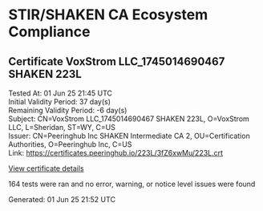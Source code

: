 # STIR/SHAKEN CA Ecosystem Compliance

## Certificate VoxStrom LLC_1745014690467 SHAKEN 223L

Tested At: 01 Jun 25 21:45 UTC\
Initial Validity Period: 37 day(s)\
Remaining Validity Period: -6 day(s)\
Subject: CN=VoxStrom LLC_1745014690467 SHAKEN 223L, O=VoxStrom LLC, L=Sheridan, ST=WY, C=US\
Issuer: CN=Peeringhub Inc SHAKEN Intermediate CA 2, OU=Certification Authorities, O=Peeringhub Inc, C=US\
Link: https://certificates.peeringhub.io/223L/3fZ6xwMu/223L.crt

[View certificate details](https://x509.io/?cert=MIIDLzCCAtSgAwIBAgIRAIHrZJP%2F%2FD0XSY3oV%2FVU8ycwCgYIKoZIzj0EAwIwfDELMAkGA1UEBhMCVVMxFzAVBgNVBAoMDlBlZXJpbmdodWIgSW5jMSIwIAYDVQQLDBlDZXJ0aWZpY2F0aW9uIEF1dGhvcml0aWVzMTAwLgYDVQQDDCdQZWVyaW5naHViIEluYyBTSEFLRU4gSW50ZXJtZWRpYXRlIENBIDIwHhcNMjUwNDE4MjIxODEwWhcNMjUwNTI1MjIxNTA3WjB1MQswCQYDVQQGEwJVUzELMAkGA1UECAwCV1kxETAPBgNVBAcMCFNoZXJpZGFuMRUwEwYDVQQKDAxWb3hTdHJvbSBMTEMxLzAtBgNVBAMMJlZveFN0cm9tIExMQ18xNzQ1MDE0NjkwNDY3IFNIQUtFTiAyMjNMMFkwEwYHKoZIzj0CAQYIKoZIzj0DAQcDQgAEZKUrTnztKWCNafJLRGPQDJMj7iE%2BFa6uKKHRMofLOt3lD%2FY%2BwpmcPPpo%2BO8iDll%2F0h%2Fnsgh%2FmIp7UZ%2FJGeeQaKOCATwwggE4MA4GA1UdDwEB%2FwQEAwIHgDAMBgNVHRMBAf8EAjAAMB0GA1UdDgQWBBSPxhVNi71ccIS%2Bi78kFNq3dHOc2jAfBgNVHSMEGDAWgBSuoXNRiClXEcoMqfSxCm5OuEtNBzAXBgNVHSAEEDAOMAwGCmCGSAGG%2FwkBAQQwFgYIKwYBBQUHARoECjAIoAYWBDIyM0wwgaYGA1UdHwSBnjCBmzCBmKA6oDiGNmh0dHBzOi8vYXV0aGVudGljYXRlLWFwaS5pY29uZWN0aXYuY29tL2Rvd25sb2FkL3YxL2NybKJapFgwVjEUMBIGA1UEBwwLQnJpZGdld2F0ZXIxCzAJBgNVBAgMAk5KMRMwEQYDVQQDDApTVEktUEEgQ1JMMQswCQYDVQQGEwJVUzEPMA0GA1UECgwGU1RJLVBBMAoGCCqGSM49BAMCA0kAMEYCIQDUn0DZyD4ytzwZvhQAUfTqFCBUQHinl7eBPKs6HTrJSQIhAMVSM9pX9GR9qJUaitE9J1nHt0zHKZ7rpgtr%2FhBFFzbc)

164 tests were ran and no error, warning, or notice level issues were found


Generated: 01 Jun 25 21:52 UTC